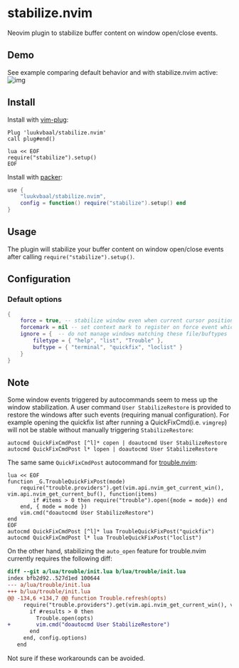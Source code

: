 # stabilize.nvim
Neovim plugin to stabilize buffer content on window open/close events.
## Demo
See example comparing default behavior and with stabilize.nvim active:
![img](https://i.imgur.com/Tvu4xVR.gif)
## Install
Install with [vim-plug](https://github.com/junegunn/vim-plug):
```vim
Plug 'luukvbaal/stabilize.nvim'
call plug#end()

lua << EOF
require("stabilize").setup()
EOF
```
Install with [packer](https://github.com/wbthomason/packer.nvim):
```lua
use {
	"luukvbaal/stabilize.nvim",
	config = function() require("stabilize").setup() end
}
```
## Usage
The plugin will stabilize your buffer content on window open/close events after calling `require("stabilize").setup()`.
## Configuration
### Default options
```lua
{
	force = true, -- stabilize window even when current cursor position will be hidden behind new window
	forcemark = nil -- set context mark to register on force event which can be jumped to with '<forcemark>
	ignore = {  -- do not manage windows matching these file/buftypes
		filetype = { "help", "list", "Trouble" },
		buftype = { "terminal", "quickfix", "loclist" }
	}
}
```
## Note
Some window events triggered by autocommands seem to mess up the window stabilization. A user command `User StabilizeRestore` is provided to restore the windows after such events (requiring manual configuration). For example opening the quickfix list after running a QuickFixCmd(i.e. `vimgrep`) will not be stable without manually triggering `StabilizeRestore`:
```vim
autocmd QuickFixCmdPost [^l]* copen | doautocmd User StabilizeRestore
autocmd QuickFixCmdPost l* lopen | doautocmd User StabilizeRestore
```
The same same `QuickFixCmdPost` autocommand for [trouble.nvim](https://github.com/folke/trouble.nvim):
```vim
lua << EOF
function _G.TroubleQuickFixPost(mode)
	require("trouble.providers").get(vim.api.nvim_get_current_win(), vim.api.nvim_get_current_buf(), function(items)
		if #items > 0 then require("trouble").open({mode = mode}) end
	end, { mode = mode })
	vim.cmd("doautocmd User StabilizeRestore")
end
EOF
autocmd QuickFixCmdPost [^l]* lua TroubleQuickFixPost("quickfix")
autocmd QuickFixCmdPost l* lua TroubleQuickFixPost("loclist")
```
On the other hand, stabilizing the `auto_open` feature for trouble.nvim currently requires the following diff:
```diff
diff --git a/lua/trouble/init.lua b/lua/trouble/init.lua
index bfb2d92..527d1ed 100644
--- a/lua/trouble/init.lua
+++ b/lua/trouble/init.lua
@@ -134,6 +134,7 @@ function Trouble.refresh(opts)
     require("trouble.providers").get(vim.api.nvim_get_current_win(), vim.api.nvim_get_current_buf(), function(results)
       if #results > 0 then
         Trouble.open(opts)
+        vim.cmd("doautocmd User StabilizeRestore")
       end
     end, config.options)
   end
```
Not sure if these workarounds can be avoided.
